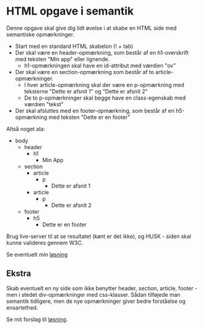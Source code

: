 # HTML opgave i semantik

Denne opgave skal give dig lidt øvelse i at skabe en HTML side med semantiske opmærkninger.

- Start med en standard HTML skabelon (! + tab)
- Der skal være en header-opmærkning, som består af en h1-overskrift med teksten "Min app" eller lignende. 
  - h1-opmærkningen skal have en id-attribut med værdien "ov"
- Der skal være en section-opmærkning som består af to article-opmærkninger.
  - I hver article-opmærkning skal der være en p-opmærkning med teksterne "Dette er afsnit 1" og "Dette er afsnit 2"
  - De to p-opmærkninger skal begge have en class-egenskab med værdien "tekst"
- Der skal afsluttes med en footer-opmærkning, som består af en h5-opmærkning med teksten "Dette er en footer"

Altså noget ala:

  - body
    - header
      - h1
        - Min App
    - section
      - article
        - p
          - Dette er afsnit 1
      - article
        - p
          - Dette er afsnit 2
    - footer
      - h5
        - Dette er en footer

Brug live-server til at se resultatet (kønt er det ikke), og HUSK - siden skal kunne valideres gennem W3C.

Se eventuelt min [løsning](index.html)

## Ekstra

Skab eventuelt en ny side som ikke benytter header, section, article, footer - men i stedet div-opmærkninger med css-klasser. Sådan tilføjede man semantik tidligere, men de nye opmærkninger giver bedre forståelse og ensartethed.

Se mit forslag til [løsning](index1.html).
